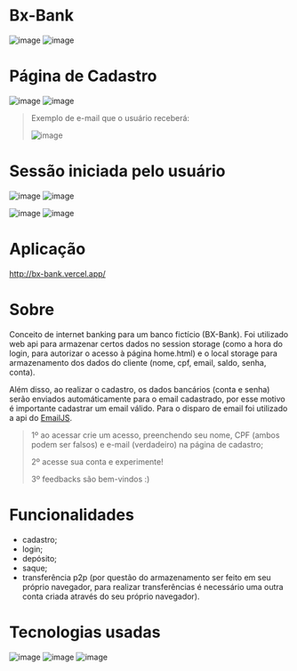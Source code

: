 # Bx-Bank
![image](https://user-images.githubusercontent.com/84210050/126070966-3933cad3-f0d0-476e-a434-9ac684527a84.png)
![image](https://user-images.githubusercontent.com/84210050/126925383-be1c7897-5ce4-4127-9fda-2020f638aa11.png)

# Página de Cadastro

![image](https://user-images.githubusercontent.com/84210050/126925509-f99bbeb2-dcef-4115-9e2e-88ff7117e5f1.png)
![image](https://user-images.githubusercontent.com/84210050/126925585-829b6762-50da-46ee-b227-0b4725cbe240.png)
>  Exemplo de e-mail que o usuário receberá:
>  
>  ![image](https://user-images.githubusercontent.com/84210050/126925829-c7d7e324-c073-4cad-9384-9d47c5dee2a1.png)

# Sessão iniciada pelo usuário
![image](https://user-images.githubusercontent.com/84210050/126926347-d4949efb-b9d3-4ef7-a109-80fa3b1adb5e.png) ![image](https://user-images.githubusercontent.com/84210050/126926819-1d970375-b6bc-440a-91ed-bcbac6f14051.png)

![image](https://user-images.githubusercontent.com/84210050/126926503-3bf64e8d-cfe4-4042-8010-b325473fb9a0.png) ![image](https://user-images.githubusercontent.com/84210050/126926599-a711861d-d2a8-458e-8efe-5c2e5b475234.png)



# Aplicação
 http://bx-bank.vercel.app/
 

# Sobre 

Conceito de internet banking para um banco fictício (BX-Bank). Foi utilizado web api para armazenar certos dados no session storage (como a hora do login, para autorizar o acesso à página home.html) e o local storage para armazenamento dos dados do cliente (nome, cpf, email, saldo, senha, conta). 

Além disso, ao realizar o cadastro, os dados bancários (conta e senha) serão enviados automáticamente para o email cadastrado, por esse motivo é importante cadastrar um email válido. Para o disparo de email foi utilizado a api do 
[EmailJS](https://www.emailjs.com/).
> 1º ao acessar crie um acesso, preenchendo seu nome, CPF (ambos podem ser falsos) e e-mail (verdadeiro) na página de cadastro;
> 
> 2º acesse sua conta e experimente!
> 
> 3º feedbacks são bem-vindos :)

# Funcionalidades
- cadastro;
- login;
- depósito;
- saque;
- transferência p2p (por questão do armazenamento ser feito em seu próprio navegador, para realizar transferências é necessário uma outra conta criada através do seu próprio navegador).

# Tecnologias usadas
![image](https://user-images.githubusercontent.com/84210050/126924799-596fa91c-2622-4398-b9f0-68858c87f699.png)
![image](https://user-images.githubusercontent.com/84210050/126924820-f3d2de8d-040a-458d-a227-b83e7c7a5361.png)
![image](https://user-images.githubusercontent.com/84210050/126925137-d797ead2-f0cb-44bc-8497-3baa339e1cc7.png)

